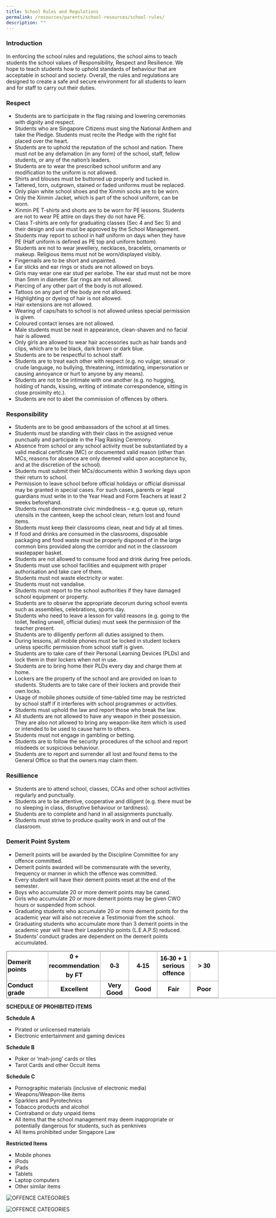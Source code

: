 ```yaml
---
title: School Rules and Regulations
permalink: /resources/parents/school-resources/school-rules/
description: ""
---
```

### Introduction

In enforcing the school rules and regulations, the school aims to teach students the school values of Responsibility, Respect and Resilience. We hope to teach students how to uphold standards of behaviour that are acceptable in school and society. Overall, the rules and regulations are designed to create a safe and secure environment for all students to learn and for staff to carry out their duties.

  

### Respect

* Students are to participate in the flag raising and lowering ceremonies with dignity and respect.
* Students who are Singapore Citizens must sing the National Anthem and take the Pledge. Students must recite the Pledge with the right fist placed over the heart.
* Students are to uphold the reputation of the school and nation. There must not be any defamation (in any form) of the school, staff, fellow students, or any of the nation’s leaders.
* Students are to wear the prescribed school uniform and any modification to the uniform is not allowed.
* Shirts and blouses must be buttoned up properly and tucked in.
* Tattered, torn, outgrown, stained or faded uniforms must be replaced.
* Only plain white school shoes and the Xinmin socks are to be worn.
* Only the Xinmin Jacket, which is part of the school uniform, can be worn.
* Xinmin PE T-shirts and shorts are to be worn for PE lessons. Students are not to wear PE attire on days they do not have PE.
* Class T-shirts are only for graduating classes (Sec 4 and Sec 5) and their design and use must be approved by the School Management. 
* Students may report to school in half uniform on days when they have PE (Half uniform is defined as PE top and uniform bottom).
* Students are not to wear jewellery, necklaces, bracelets, ornaments or makeup. Religious items must not be worn/displayed visibly.
* Fingernails are to be short and unpainted.
* Ear sticks and ear rings or studs are not allowed on boys.
* Girls may wear one ear stud per earlobe. The ear stud must not be more than 5mm in diameter. Ear rings are not allowed.
* Piercing of any other part of the body is not allowed.
* Tattoos on any part of the body are not allowed.
* Highlighting or dyeing of hair is not allowed.
* Hair extensions are not allowed.
* Wearing of caps/hats to school is not allowed unless special permission is given.
* Coloured contact lenses are not allowed.
* Male students must be neat in appearance, clean-shaven and no facial hair is allowed.
* Only girls are allowed to wear hair accessories such as hair bands and clips, which are to be black, dark brown or dark blue.
* Students are to be respectful to school staff.
* Students are to treat each other with respect (e.g. no vulgar, sexual or crude language, no bullying, threatening, intimidating, impersonation or causing annoyance or hurt to anyone by any means).
* Students are not to be intimate with one another (e.g. no hugging, holding of hands, kissing, writing of intimate correspondence, sitting in close proximity etc.).
* Students are not to abet the commission of offences by others. 


  

### Responsibility

* Students are to be good ambassadors of the school at all times.
* Students must be standing with their class in the assigned venue punctually and participate in the Flag Raising Ceremony.
* Absence from school or any school activity must be substantiated by a valid medical certificate (MC) or documented valid reason (other than MCs, reasons for absence are only deemed valid upon acceptance by, and at the discretion of the school).
* Students must submit their MCs/documents within 3 working days upon their return to school.
* Permission to leave school before official holidays or official dismissal may be granted in special cases. For such cases, parents or legal guardians must write in to the Year Head and Form Teachers at least 2 weeks beforehand.
* Students must demonstrate civic mindedness – e.g. queue up, return utensils in the canteen, keep the school clean, return lost and found items.
* Students must keep their classrooms clean, neat and tidy at all times.
* If food and drinks are consumed in the classrooms, disposable packaging and food waste must be properly disposed of in the large common bins provided along the corridor and not in the classroom wastepaper basket.
* Students are not allowed to consume food and drink during free periods.
* Students must use school facilities and equipment with proper authorisation and take care of them.
* Students must not waste electricity or water.
* Students must not vandalise.
* Students must report to the school authorities if they have damaged school equipment or property.
* Students are to observe the appropriate decorum during school events such as assemblies, celebrations, sports day.
* Students who need to leave a lesson for valid reasons (e.g. going to the toilet, feeling unwell, official duties) must seek the permission of the teacher present.
* Students are to diligently perform all duties assigned to them.
* During lessons, all mobile phones must be locked in student lockers unless specific permission from school staff is given.
* Students are to take care of their Personal Learning Devices (PLDs) and lock them in their lockers when not in use.
* Students are to bring home their PLDs every day and charge them at home.
* Lockers are the property of the school and are provided on loan to students. Students are to take care of their lockers and provide their own locks.
* Usage of mobile phones outside of time-tabled time may be restricted by school staff if it interferes with school programmes or activities.
* Students must uphold the law and report those who break the law.
* All students are not allowed to have any weapon in their possession. They are also not allowed to bring any weapon-like item which is used or intended to be used to cause harm to others.
* Students must not engage in gambling or betting.
* Students are to follow the security procedures of the school and report misdeeds or suspicious behaviour.
* Students are to report and surrender all lost and found items to the General Office so that the owners may claim them.


  

### Resillience

* Students are to attend school, classes, CCAs and other school activities regularly and punctually.
* Students are to be attentive, cooperative and diligent (e.g. there must be no sleeping in class, disruptive behaviour or tardiness).
* Students are to complete and hand in all assignments punctually.
* Students must strive to produce quality work in and out of the classroom.


  

### Demerit Point System

* Demerit points will be awarded by the Discipline Committee for any offence committed.
* Demerit points awarded will be commensurate with the severity, frequency or manner in which the offence was committed.
* Every student will have their demerit points reset at the end of the semester.
* Boys who accumulate 20 or more demerit points may be caned.
* Girls who accumulate 20 or more demerit points may be given CWO hours or suspended from school.
* Graduating students who accumulate 20 or more demerit points for the academic year will also not receive a Testimonial from the school.
* Graduating students who accumulate more than 3 demerit points in the academic year will have their Leadership points (L.E.A.P.S) reduced.
* Students’ conduct grades are dependent on the demerit points accumulated.


<table class="iveo_table ives_tab_simple3" style="margin: 0px; outline: 0px; padding: 0px; border-collapse: collapse; border: 1px solid rgb(170, 170, 170); color: rgb(0, 0, 0); font-family: Helvetica, sans-serif; font-size: 17px; font-style: normal; font-variant-ligatures: normal; font-variant-caps: normal; font-weight: 400; letter-spacing: normal; orphans: 2; text-align: left; text-transform: none; white-space: normal; widows: 2; word-spacing: 0px; -webkit-text-stroke-width: 0px; background-color: rgb(255, 255, 255); text-decoration-thickness: initial; text-decoration-style: initial; text-decoration-color: initial; width: 840px;"><tbody style="margin: 0px; outline: 0px; padding: 0px;"><tr style="margin: 0px; outline: 0px; padding: 0px;"><td width="107" style="margin: 0px; outline: 0px; padding: 2px; text-align: left; border: 1px solid rgb(170, 170, 170);"><strong style="margin: 0px; outline: 0px; padding: 0px;">Demerit points</strong><br style="margin: 0px; outline: 0px; padding: 0px;"></td><td width="122" style="margin: 0px; outline: 0px; padding: 2px; text-align: center; border: 1px solid rgb(170, 170, 170);"><div style="margin: 0px; outline: 0px; padding: 0px; line-height: 24.99px; color: rgb(0, 0, 0); font-family: Helvetica, sans-serif; font-size: 17px; font-weight: 400; text-align: center;"><strong style="margin: 0px; outline: 0px; padding: 0px; background-color: initial;">0 + recommendation by FT</strong></div></td><td width="72" style="margin: 0px; outline: 0px; padding: 2px; text-align: center; border: 1px solid rgb(170, 170, 170);"><strong style="margin: 0px; outline: 0px; padding: 0px;">0-3</strong><br style="margin: 0px; outline: 0px; padding: 0px;"></td><td width="72" style="margin: 0px; outline: 0px; padding: 2px; text-align: center; border: 1px solid rgb(170, 170, 170);"><strong style="margin: 0px; outline: 0px; padding: 0px;">4-15</strong><br style="margin: 0px; outline: 0px; padding: 0px;"></td><td width="84" style="margin: 0px; outline: 0px; padding: 2px; text-align: center; border: 1px solid rgb(170, 170, 170);"><strong style="margin: 0px; outline: 0px; padding: 0px;">16-30 + 1 serious offence</strong><br style="margin: 0px; outline: 0px; padding: 0px;"></td><td width="72" style="margin: 0px; outline: 0px; padding: 2px; text-align: center; border: 1px solid rgb(170, 170, 170);"><strong style="margin: 0px; outline: 0px; padding: 0px;">&gt; 30</strong><br style="margin: 0px; outline: 0px; padding: 0px;"></td></tr><tr style="margin: 0px; outline: 0px; padding: 0px;"><td width="107" style="margin: 0px; outline: 0px; padding: 2px; text-align: left; border: 1px solid rgb(170, 170, 170);"><strong style="margin: 0px; outline: 0px; padding: 0px;">Conduct grade</strong><br style="margin: 0px; outline: 0px; padding: 0px;"></td><td width="122" style="margin: 0px; outline: 0px; padding: 2px; text-align: center; border: 1px solid rgb(170, 170, 170);"><strong style="margin: 0px; outline: 0px; padding: 0px;">Excellent</strong><br style="margin: 0px; outline: 0px; padding: 0px;"></td><td width="72" style="margin: 0px; outline: 0px; padding: 2px; text-align: center; border: 1px solid rgb(170, 170, 170);"><strong style="margin: 0px; outline: 0px; padding: 0px;">Very Good</strong><br style="margin: 0px; outline: 0px; padding: 0px;"></td><td width="72" style="margin: 0px; outline: 0px; padding: 2px; text-align: center; border: 1px solid rgb(170, 170, 170);"><strong style="margin: 0px; outline: 0px; padding: 0px;">Good</strong><br style="margin: 0px; outline: 0px; padding: 0px;"></td><td width="84" style="margin: 0px; outline: 0px; padding: 2px; text-align: center; border: 1px solid rgb(170, 170, 170);"><strong style="margin: 0px; outline: 0px; padding: 0px;">Fair</strong><br style="margin: 0px; outline: 0px; padding: 0px;"></td><td width="72" style="margin: 0px; outline: 0px; padding: 2px; text-align: center; border: 1px solid rgb(170, 170, 170);"><strong style="margin: 0px; outline: 0px; padding: 0px;">Poor</strong><br style="margin: 0px; outline: 0px; padding: 0px;"></td></tr></tbody></table>

  

**SCHEDULE OF PROHIBITED ITEMS**

  

**Schedule A**

*   Pirated or unlicensed materials
*   Electronic entertainment and gaming devices

  

**Schedule B**

*   Poker or ‘mah-jong’ cards or tiles
*   Tarot Cards and other Occult items

  

**Schedule C**

* Pornographic materials (inclusive of electronic media)
* Weapons/Weapon-like items
* Sparklers and Pyrotechnics
* Tobacco products and alcohol
* Contraband or duty unpaid items
* All items that the school management may deem inappropriate or potentially dangerous for students, such as penknives
* All items prohibited under Singapore Law

 

**Restricted Items**

*   Mobile phones
*   iPods
*   iPads
*   Tablets
*   Laptop computers
*   Other similar items

![OFFENCE CATEGORIES](/images/OFFENCE%20CATEGORIES-1.jpeg)

![OFFENCE CATEGORIES](/images/OFFENCE%20CATEGORIES-2.jpeg)